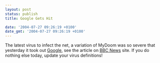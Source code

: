 ```yaml
---
layout: post
status: publish
title: Google Gets Hit

date: '2004-07-27 09:26:19 +0100'
date_gmt: '2004-07-27 09:26:19 +0100'
---
```

The latest virus to infect the net, a variation of MyDoom was so severe that yesterday it took out <a href="http://www.google.com">Google</a>, see the article on <a href="http://news.bbc.co.uk/1/hi/technology/3927963.stm">BBC News</a> site. If you do nothing else today, update your virus definitions!
